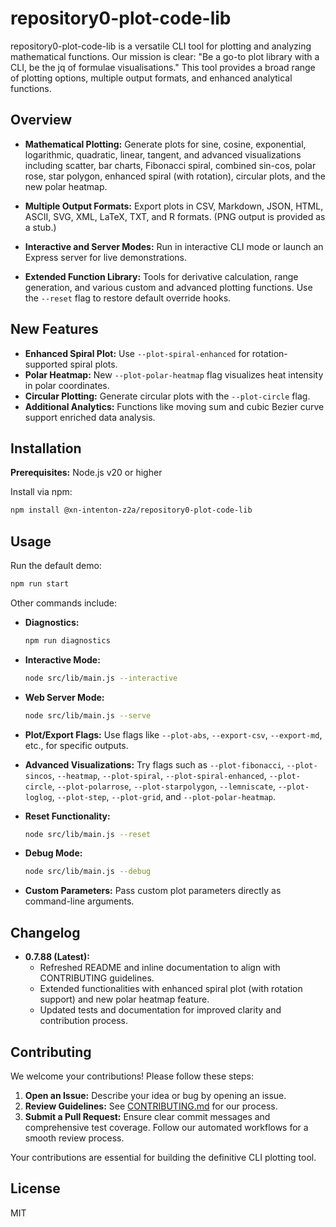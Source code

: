 # repository0-plot-code-lib

repository0-plot-code-lib is a versatile CLI tool for plotting and analyzing mathematical functions. Our mission is clear: "Be a go-to plot library with a CLI, be the jq of formulae visualisations." This tool provides a broad range of plotting options, multiple output formats, and enhanced analytical functions.

## Overview

- **Mathematical Plotting:** Generate plots for sine, cosine, exponential, logarithmic, quadratic, linear, tangent, and advanced visualizations including scatter, bar charts, Fibonacci spiral, combined sin-cos, polar rose, star polygon, enhanced spiral (with rotation), circular plots, and the new polar heatmap.

- **Multiple Output Formats:** Export plots in CSV, Markdown, JSON, HTML, ASCII, SVG, XML, LaTeX, TXT, and R formats. (PNG output is provided as a stub.)

- **Interactive and Server Modes:** Run in interactive CLI mode or launch an Express server for live demonstrations.

- **Extended Function Library:** Tools for derivative calculation, range generation, and various custom and advanced plotting functions. Use the `--reset` flag to restore default override hooks.

## New Features

- **Enhanced Spiral Plot:** Use `--plot-spiral-enhanced` for rotation-supported spiral plots.
- **Polar Heatmap:** New `--plot-polar-heatmap` flag visualizes heat intensity in polar coordinates.
- **Circular Plotting:** Generate circular plots with the `--plot-circle` flag.
- **Additional Analytics:** Functions like moving sum and cubic Bezier curve support enriched data analysis.

## Installation

**Prerequisites:** Node.js v20 or higher

Install via npm:

```bash
npm install @xn-intenton-z2a/repository0-plot-code-lib
```

## Usage

Run the default demo:

```bash
npm run start
```

Other commands include:

- **Diagnostics:**
  ```bash
  npm run diagnostics
  ```

- **Interactive Mode:**
  ```bash
  node src/lib/main.js --interactive
  ```

- **Web Server Mode:**
  ```bash
  node src/lib/main.js --serve
  ```

- **Plot/Export Flags:** Use flags like `--plot-abs`, `--export-csv`, `--export-md`, etc., for specific outputs.

- **Advanced Visualizations:** Try flags such as `--plot-fibonacci`, `--plot-sincos`, `--heatmap`, `--plot-spiral`, `--plot-spiral-enhanced`, `--plot-circle`, `--plot-polarrose`, `--plot-starpolygon`, `--lemniscate`, `--plot-loglog`, `--plot-step`, `--plot-grid`, and `--plot-polar-heatmap`.

- **Reset Functionality:**
  ```bash
  node src/lib/main.js --reset
  ```

- **Debug Mode:**
  ```bash
  node src/lib/main.js --debug
  ```

- **Custom Parameters:** Pass custom plot parameters directly as command-line arguments.

## Changelog

- **0.7.88 (Latest):**
  - Refreshed README and inline documentation to align with CONTRIBUTING guidelines.
  - Extended functionalities with enhanced spiral plot (with rotation support) and new polar heatmap feature.
  - Updated tests and documentation for improved clarity and contribution process.

## Contributing

We welcome your contributions! Please follow these steps:

1. **Open an Issue:** Describe your idea or bug by opening an issue.
2. **Review Guidelines:** See [CONTRIBUTING.md](./CONTRIBUTING.md) for our process.
3. **Submit a Pull Request:** Ensure clear commit messages and comprehensive test coverage. Follow our automated workflows for a smooth review process.

Your contributions are essential for building the definitive CLI plotting tool.

## License

MIT
